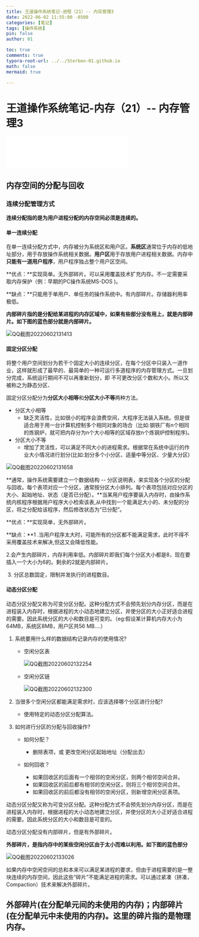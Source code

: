 ```yaml
---
title: 王道操作系统笔记-进程（21）-- 内存管理3
date: 2022-06-02 11:55:00 -0500
categories: [笔记]
tags: [操作系统]
pin: false
author: 01

toc: true
comments: true
typora-root-url: ../../Sterben-01.github.io
math: false
mermaid: true

---
```


# 王道操作系统笔记-内存（21）-- 内存管理3

<iframe frameborder="no" border="0" marginwidth="0" marginheight="0" width="330" height="86" src="//music.163.com/outchain/player?type=2&amp;id=410446173&amp;auto=1&amp;height=66"> </iframe>

## 内存空间的分配与回收

### 连续分配管理方式

**连续分配指的是为用户进程分配的内存空间必须是连续的。**



#### 单一连续分配

在单一连续分配方式中，内存被分为系统区和用户区。**系统区**通常位于内存的低地址部分，用于存放操作系统相关数据。**用户区**用于存放用户进程相关数据。内存中**只能有一道用户程序**，用户程序独占整个用户区空间。

**优点：**实现简单。无外部碎片。可以采用覆盖技术扩充内存。不一定需要采取内存保护（例：早期的PC操作系统MS-DOS )。

**缺点：**只能用于单用户、单任务的操作系统中。有内部碎片。存储器利用率极低。

**内部碎片指的是分配给某进程的内存区域中，如果有些部分没有用上，就是内部碎片。如下图的蓝色部分就是内部碎片。**

![QQ截图20220602131413](/assets/blog_res/2022-06-02-OS24.assets/QQ%E6%88%AA%E5%9B%BE20220602131413.png)



#### 固定分区分配

将整个用户空间划分为若干个固定大小的连续分区，在每个分区中只装入一道作业，这样就形成了最早的、最简单的一种可运行多道程序的内存管理方式。一旦划分完成，系统运行期间不可以再重新划分，即 不可更改分区个数和大小。所以又被称之为静态分区、

固定分区分配分为**分区大小相等**和**分区大小不等**两种方法。

- 分区大小相等
  - 缺乏灵活性，比如很小的程序会浪费空间，大程序无法装入系统。但是很适合用于用一台计算机控制多个相同对象的场合（比如:钢铁厂有n个相同的炼钢炉，就可把内存分为n个大小相等的区域存放n个炼钢炉控制程序)。
- 分区大小不等
  - 增加了灵活性，可以满足不同大小的进程需求。根据常在系统中运行的作业大小情况进行划分(比如:划分多个小分区、适量中等分区、少量大分区)



![QQ截图20220602131658](/assets/blog_res/2022-06-02-OS24.assets/QQ%E6%88%AA%E5%9B%BE20220602131658.png)



**通常，操作系统需要建立一个数据结构 -- 分区说明表，来实现各个分区的分配与回收。每个表项对应一个分区，通常按分区大小排列。每个表项包括对应分区的大小、起始地址、状态（是否已分配）。**当某用户程序要装入内存时，由操作系统内核程序根据用户程序大小检索该表,从中找到一个能满足大小的、未分配的分区，将之分配给该程序，然后修改状态为“已分配”。

**优点：**实现简单，无外部碎片。

**缺点：**1 .当用户程序太大时，可能所有的分区都不能满足需求，此时不得不采用覆盖技术来解决,但这又会降低性能。

​			2.会产生内部碎片，内存利用率低。内部碎片即我们每个分区大小都是8，现在要插入一个大小为6的。剩余的2就是内部碎片。

​			3. 分区总数固定，限制并发执行的进程数目。



#### 动态分区分配

动态分区分配又称为可变分区分配。这种分配方式不会预先划分内存分区，而是在进程装入内存时，根据进程的大小动态地建立分区，并使分区的大小正好适合进程的需要。因此系统分区的大小和数目是可变的。（eg:假设某计算机内存大小为64MB，系统区8MB，用户区共56 MB….）

1. 系统要用什么样的数据结构记录内存的使用情况?

   - 空闲分区表

     ![QQ截图20220602132254](/assets/blog_res/2022-06-02-OS24.assets/QQ%E6%88%AA%E5%9B%BE20220602132254.png)

   - 空闲分区链

     ![QQ截图20220602132300](/assets/blog_res/2022-06-02-OS24.assets/QQ%E6%88%AA%E5%9B%BE20220602132300.png)




2. 当很多个空闲分区都能满足需求时，应该选择哪个分区进行分配?
   - 使用特定的动态分区分配算法。

   

3. 如何进行分区的分配与回收操作?

   - 如何分配？

     - 删除表项，或 更改空闲分区起始地址（分配出去）

   - 如何回收？
     - 如果回收区的后面有一个相邻的空闲分区，则两个相邻空间合并。
     - 如果回收区的前后都有相邻的空闲分区，则将三个相邻空间合并。
     - 如果回收区的前后都没有相邻的空闲分区，则新增空闲分区表项。
   

动态分区分配又称为可变分区分配。这种分配方式不会预先划分内存分区，而是在进程装入内存时，根据进程的大小动态地建立分区，并使分区的大小正好适合进程的需要。因此系统分区的大小和数目是可变的。

动态分区分配没有内部碎片，但是有外部碎片。

**外部碎片，是指内存中的某些空闲分区由于太小而难以利用。如下图的蓝色部分**

![QQ截图20220602133026](/assets/blog_res/2022-06-02-OS24.assets/QQ%E6%88%AA%E5%9B%BE20220602133026.png)

如果内存中空闲空间的总和本来可以满足某进程的要求，但由于进程需要的是一整块连续的内存空间，因此这些“碎片”不能满足进程的需求。可以通过紧凑（拼凑，Compaction）技术来解决外部碎片。

## 外部碎片(在分配单元间的未使用的内存)；内部碎片(在分配单元中未使用的内存)。这里的碎片指的是物理内存。
